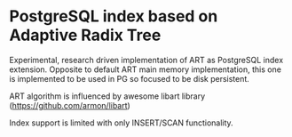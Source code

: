 PostgreSQL index based on Adaptive Radix Tree
===

Experimental, research driven implementation of ART as PostgreSQL index extension. Opposite to default ART main memory implementation, 
this one is implemented to be used in PG so focused to be disk persistent.

ART algorithm is influenced by awesome libart library (https://github.com/armon/libart)

Index support is limited with only INSERT/SCAN functionality.

